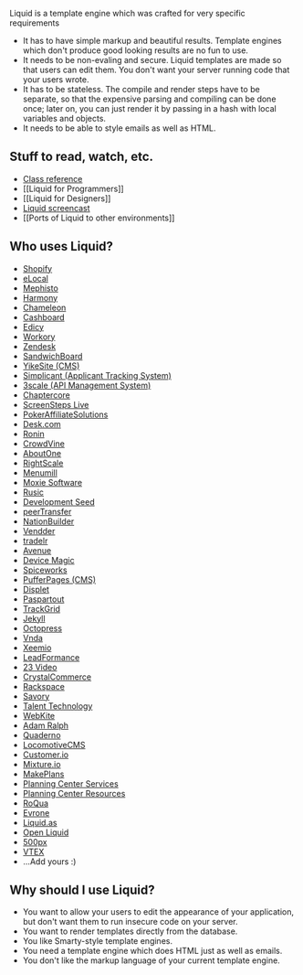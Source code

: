 Liquid is a template engine which was crafted for very specific requirements

* It has to have simple markup and beautiful results. Template engines which
  don't produce good looking results are no fun to use.
* It needs to be non-evaling and secure. Liquid templates are made so that users
  can edit them. You don't want your server running code that your users
  wrote.
* It has to be stateless. The compile and render steps have to be separate, so
  that the expensive parsing and compiling can be done once;  later on, you can
  just render it by passing in a hash with local variables and objects.
* It needs to be able to style emails as well as HTML.

## Stuff to read, watch, etc.

* [Class reference](http://rubydoc.info/gems/liquid)
* [[Liquid for Programmers]]
* [[Liquid for Designers]]
* [Liquid screencast](http://railscasts.com/episodes/118-liquid)
* [[Ports of Liquid to other environments]]

## Who uses Liquid?

* [Shopify](http://www.shopify.com)
* [eLocal](http://www.elocal.com)
* [Mephisto](http://mephistoblog.com/)
* [Harmony](http://get.harmonyapp.com)
* [Chameleon](http://chameleon.wikidot.com/)
* [Cashboard](http://www.getcashboard.com)
* [Edicy](http://www.edicy.com)
* [Workory](http://www.workory.com)
* [Zendesk](http://www.zendesk.com)
* [SandwichBoard](http://www.sandwichboard.com/)
* [YikeSite (CMS)](http://api.yikesite.com/)
* [Simplicant (Applicant Tracking System)](http://www.simplicant.com/)
* [3scale (API Management System)](http://www.3scale.net/)
* [Chaptercore](http://www.chaptercore.com)
* [ScreenSteps Live](http://bluemangolearning.com/screenstepslive)
* [PokerAffiliateSolutions](http://www.pokeraffiliatesolutions.com/)
* [Desk.com](http://www.desk.com)
* [Ronin](http://www.roninapp.com)
* [CrowdVine](http://www.crowdvine.com)
* [AboutOne](http://www.aboutone.com)
* [RightScale](http://support.rightscale.com/15-References/Liquid_Markup_with_RightScale_Widgets)
* [Menumill](http://www.menumill.com)
* [Moxie Software](http://www.moxiesoft.com/)
* [Rusic](http://rusic.com/)
* [Development Seed](http://developmentseed.org/blog/2011/09/09/jekyll-github-pages/)
* [peerTransfer](http://peertransfer.com)
* [NationBuilder](http://nationbuilder.com/)
* [Vendder](http://vendder.com/)
* [tradelr](http://www.tradelr.com)
* [Avenue](http://www.prontoavenue.biz)
* [Device Magic](http://www.devicemagic.com)
* [Spiceworks](http://www.spiceworks.com)
* [PufferPages (CMS)](https://github.com/puffer/puffer_pages/)
* [Displet](http://displet.com)
* [Paspartout](http://paspartout.com)
* [TrackGrid](http://www.trackgrid.com)
* [Jekyll](http://jekyllrb.com/)
* [Octopress](http://octopress.org/)
* [Vnda](http://www.vnda.com.br/)
* [Xeemio](http://www.xeemio.com/)
* [LeadFormance](http://www.leadformance.com/)
* [23 Video](http://www.23video.com/)
* [CrystalCommerce](http://www.crystalcommerce.com/)
* [Rackspace](http://www.rackspace.com/)
* [Savory](http://www.savory.io/)
* [Talent Technology](http://www.talenttech.com)
* [WebKite](http://webkite.com/)
* [Adam Ralph](http://adamralph.com/)
* [Quaderno](http://getquaderno.com/)
* [LocomotiveCMS](http://locomotivecms.com/)
* [Customer.io](http://customer.io)
* [Mixture.io](http://mixture.io)
* [MakePlans](http://makeplans.net)
* [Planning Center Services](http://get.planningcenteronline.com)
* [Planning Center Resources](http://get.planningcenteronline.com/resources)
* [RoQua](http://www.roqua.nl)
* [Evrone](http://www.evrone.com)
* [Liquid.as](https://github.com/prevailhs/liquid.as)
* [Open Liquid](https://github.com/23/openliquid)
* [500px](http://portfolios.500px.com)
* [VTEX](http://www.vtex.com.br/)
* ...Add yours :)

## Why should I use Liquid?

* You want to allow your users to edit the appearance of your application, but
  don't want them to run insecure code on your server.
* You want to render templates directly from the database.
* You like Smarty-style template engines.
* You need a template engine which does HTML just as well as emails.
* You don't like the markup language of your current template engine.